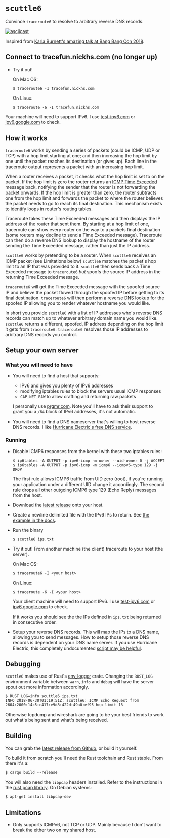 # `scuttle6`

Convince `traceroute6` to resolve to arbitrary reverse DNS records.

[![asciicast](https://asciinema.org/a/238512.svg)](https://asciinema.org/a/238512)

Inspired from [Karla Burnett's amazing talk at Bang Bang Con 2018][talk].

## Connect to tracefun.nickhs.com (no longer up)

* Try it out!

    On Mac OS:

      $ traceroute6 -I tracefun.nickhs.com

    On Linux:

      $ traceroute -6 -I tracefun.nickhs.com

Your machine will need to support IPv6. I use
[test-ipv6.com](https://test-ipv6.com/) or
[ipv6.google.com](https://ipv6.google.com/) to check.

## How it works

`traceroute6` works by sending a series of packets (could be ICMP, UDP or TCP)
with a hop limit starting at one; and then increasing the hop limit by one
until the packet reaches its destination (or gives up). Each line in the
traceroute output represents a packet with an increasing hop limit.

When a router receives a packet, it checks what the hop limit is set to on the
packet. If the hop limit is zero the router returns an [ICMP Time
Exceeded](https://en.wikipedia.org/wiki/Internet_Control_Message_Protocol#Time_exceeded)
message back, notifying the sender that the router is not forwarding the packet
onwards. If the hop limit is greater than zero, the router subtracts one from
the hop limit and forwards the packet to where the router believes the packet needs
to go to reach its final destination. This mechanism exists to identify loops
in router's routing tables.

Traceroute takes these Time Exceeded messages and then displays the IP address
of the router that sent them. By starting at a hop limit of one, traceroute can
show every router on the way to a packets final destination
(some routers may decline to send a Time Exceeded message). Traceroute
can then do a reverse DNS lookup to display the hostname of the router sending the
Time Exceeded message, rather than just the IP address.

`scuttle6` works by pretending to be a router. When `scuttle6` receives an ICMP
packet (see Limitations below) `scuttle6` matches the packet's hop limit to an IP that
was provided to it. `scuttle6` then sends back a Time Exceeded message to `traceroute6`
_but_ spoofs the source IP address in the returning Time Exceeded message.

`traceroute6` will get the Time Exceeded message with the spoofed source IP and
believe the packet flowed through the spoofed IP before getting to its final destination.
`traceroute6` will then perform a reverse DNS lookup for the spoofed IP allowing you to
render whatever hostname you would like.

In short you provide `scuttle6` with a list of IP addresses who's reverse DNS
records can match up to whatever arbitrary domain name you would like.
`scuttle6` returns a different, spoofed, IP address depending on the hop limit
it gets from `traceroute6`. `traceroute6` resolves those IP addresses to arbitrary
DNS records you control.

## Setup your own server

### What you will need to have

* You will need to find a host that supports:
    * IPv6 and gives you plenty of IPv6 addresses
    * modifying iptables rules to block the servers usual ICMP responses
    * `CAP_NET_RAW` to allow crafting and returning raw packets

  I personally use [prgmr.com](https://prgmr.com). Note you'll have to ask
  their support to grant you a `/64` block of IPv6 addresses, it's not
  automatic.

* You will need to find a DNS nameserver that's willing to host reverse DNS
  records. I like [Hurricane Electric's free DNS service](https://dns.he.net/).

### Running

* Disable ICMP6 responses from the kernel with these two iptables rules:

      $ ip6tables -A OUTPUT -p ipv6-icmp -m owner --uid-owner 0 -j ACCEPT
      $ ip6tables -A OUTPUT -p ipv6-icmp -m icmp6 --icmpv6-type 129 -j DROP

    The first rule allows ICMP6 traffic from UID zero (root), if you're running your application under a different UID change it accordingly.
    The second rule drops all other outgoing ICMP6 type 129 (Echo Reply) messages from the host.

* Download the [latest release][latest-release] onto your host.

* Create a newline delimited file with the IPv6 IPs to return. See [the example in the docs][example-ips].

* Run the binary

      $ scuttle6 ips.txt

* Try it out! From another machine (the client) traceroute to your host (the server).

    On Mac OS:

      $ traceroute6 -I <your host>

    On Linux:

      $ traceroute -6 -I <your host>

    Your client machine will need to support IPv6. I use
    [test-ipv6.com](https://test-ipv6.com/) or
    [ipv6.google.com](https://ipv6.google.com/) to check.

    If it works you should see the the IPs defined in `ips.txt` being returned in
    consecutive order.

* Setup your reverse DNS records. This will map the IPs to a DNS name, allowing
  you to send messages. How to setup those reverse DNS records is dependent on
  your DNS name server. If you use Hurricane Electric, this completely
  undocumented [script may be helpful][he-script].

## Debugging

`scuttle6` makes use of Rust's [env\_logger][env_logger] crate. Changing the
`RUST_LOG` environment variable between `warn`, `info` and `debug` will have
the server spout out more information accordingly.

    $ RUST_LOG=info scuttle6 ips.txt
    INFO 2018-06-30T01:19:51Z: scuttle6: ICMP Echo Request from 2604:2000:14c5:c417:e9d8:422d:49a0:ef95 hop limit 13

Otherwise tcpdump and wireshark are going to be your best friends to work out
what's being sent and what's being received.

## Building

You can grab the [latest release from Github][latest-release], or build it
yourself.

To build it from scratch you'll need the Rust toolchain and Rust stable. From
there it's a:

    $ cargo build --release

You will also need the `libpcap` headers installed. Refer to the instructions in the
[rust pcap library](https://github.com/ebfull/pcap#building). On Debian systems:

    $ apt-get install libpcap-dev

## Limitations

- Only supports ICMPv6, not TCP or UDP. Mainly because I don't want to break
  the either two on my shared host.

[talk]: https://www.youtube.com/watch?v=NgKI7-3j2hc
[latest-release]: https://github.com/nickhs/scuttle6/releases
[env_logger]: https://docs.rs/env_logger/*/env_logger/
[he-script]: https://github.com/nickhs/scuttle6/blob/master/scripts/update_he_dns.py
[example-ips]: https://github.com/nickhs/scuttle6/blob/master/scripts/ips.txt
